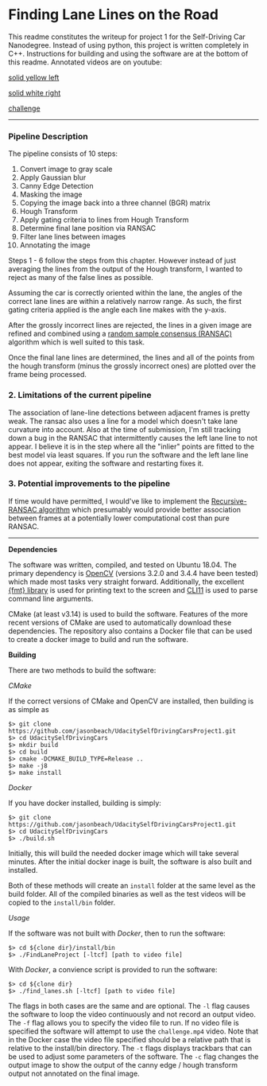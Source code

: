 # **Finding Lane Lines on the Road** 

This readme constitutes the writeup for project 1 for the Self-Driving Car Nanodegree.  Instead of using python, this project is written completely in C++. Instructions for building and using the software are at the bottom of this readme.  Annotated videos are on youtube:

[solid yellow left](https://youtu.be/5WLFWHbFqOU)

[solid white right](https://youtu.be/RU8oR3AAHhQ)

[challenge](https://youtu.be/cG-0g2MvilQ)

---

### Pipeline Description

The pipeline consists of 10 steps:
1. Convert image to gray scale
2. Apply Gaussian blur
3. Canny Edge Detection
4. Masking the image
5. Copying the image back into a three channel (BGR) matrix
6. Hough Transform
7. Apply gating criteria to lines from Hough Transform
8. Determine final lane position via RANSAC
9. Filter lane lines between images
10. Annotating the image

Steps 1 - 6 follow the steps from this chapter.  However instead of just averaging the lines from the output of the Hough transform, I wanted to reject as many of the false lines as possible. 

Assuming the car is correctly oriented within the lane, the angles of the correct lane lines are within a relatively narrow range. As such, the first gating criteria applied is the angle each line makes with the y-axis.  

After the grossly incorrect lines are rejected, the lines in a given image are refined and combined using a [random sample consensus (RANSAC)](https://en.wikipedia.org/wiki/Random_sample_consensus) algorithm which is well suited to this task.


Once the final lane lines are determined, the lines and all of the points from the hough transform (minus the grossly incorrect ones) are plotted over the frame being processed.


### 2. Limitations of the current pipeline

The association of lane-line detections between adjacent frames is pretty weak. The ransac also uses a line for a model which doesn't take lane curvature into account. Also at the time of submission, I'm still tracking down a bug in the RANSAC that intermittently causes the left lane line to not appear. I believe it is in the step where all the "inlier" points are fitted to the best model via least squares.  If you run the software and the left lane line does not appear, exiting the software and restarting fixes it.  

### 3. Potential improvements to the pipeline

If time would have permitted, I would've like to implement the [Recursive-RANSAC algorithm](https://scholarsarchive.byu.edu/cgi/viewcontent.cgi?article=5194&context=etd) which presumably would provide better association between frames at a potentially lower computational cost than pure RANSAC.  


---
**Dependencies**

The software was written, compiled, and tested on Ubuntu 18.04. The primary dependency is [OpenCV](https://opencv.org/) (versions 3.2.0 and 3.4.4 have been tested) which made most tasks very straight forward. Additionally, the excellent [{fmt} library](https://github.com/fmtlib/fmt) is used for printing text to the screen and [CLI11](https://github.com/CLIUtils/CLI11) is used to parse command line arguments.  

CMake (at least v3.14) is used to build the software. Features of the more recent versions of CMake are used to automatically download these dependencies.  The repository also contains a Docker file that can be used to create a docker image to build and run the software.   

**Building** 

There are two methods to build the software:

_CMake_

If the correct versions of CMake and OpenCV are installed, then building is as simple as 

```
$> git clone https://github.com/jasonbeach/UdacitySelfDrivingCarsProject1.git
$> cd UdacitySelfDrivingCars
$> mkdir build
$> cd build
$> cmake -DCMAKE_BUILD_TYPE=Release ..
$> make -j8
$> make install
```
_Docker_

If you have docker installed, building is simply:
```
$> git clone https://github.com/jasonbeach/UdacitySelfDrivingCarsProject1.git
$> cd UdacitySelfDrivingCars
$> ./build.sh
```
Initially, this will build the needed docker image which will take several minutes. After the initial docker inage is built, the software is also built and installed. 

Both of these methods will create an `install` folder at the same level as the build folder. All of the compiled binaries as well as the test videos will be copied to the `install/bin` folder. 

_Usage_

If the software was not built with _Docker_, then to run the software:
```
$> cd ${clone dir}/install/bin
$> ./FindLaneProject [-ltcf] [path to video file]
```

With _Docker_, a convience script is provided to run the software:
```
$> cd ${clone dir}
$> ./find_lanes.sh [-ltcf] [path to video file]
```
The flags in both cases are the same and are optional. The `-l` flag causes the software to loop the video continuously and not record an output video.  The `-f` flag allows you to specify the video file to run.  If no video file is specified the software will attempt to use the `challenge.mp4` video. Note that in the Docker case the video file specified should be a relative path that is relative to the install/bin directory. The `-t` flags displays trackbars that can be used to adjust some parameters of the software. The `-c` flag changes the output image to show the output of the canny edge / hough transform output not annotated on the final image.
